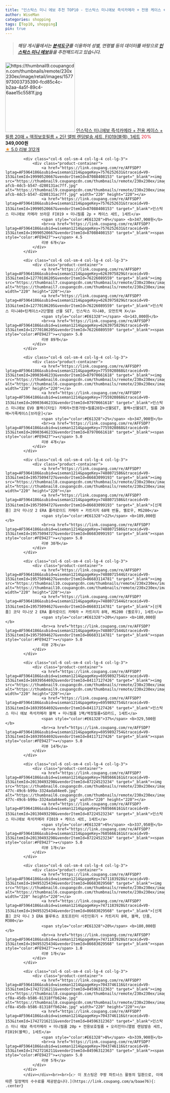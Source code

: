 ```yaml
---
title: "인스탁스 미니 에보 추천 TOP10 - 인스탁스 미니에보 즉석카메라 + 전용 케이스 + 필름 20매 + 액정보호필름 + 2단 앨범 랜덤발송 세트, FI019(블랙)"
author: WiseMan
categories: shopping
tags: [Top10, shopping]
pin: true
---
```


> ##### 해당 게시물에서는 [**분석도구**](https://itemscout.io/)를 이용하여 **성별**, **연령별** 등의 데이터를 바탕으로 [**인스탁스 미니 에보**](https://link.coupang.com/a/baae76)들을 추천해드리고 있습니다.
<div class="container"><div class="row">
            <div class="col-6 col-sm-4 col-lg-4 col-lg-3">
                <div class="product-container">
                    <a href="https://link.coupang.com/re/AFFSDP?lptag=AF5964186&subid=wiseman1214&pageKey=6732127480&traceid=V0-153&itemId=15688984420&vendorItemId=82903870641" target="_blank"><img src="https://thumbnail9.coupangcdn.com/thumbnails/remote/230x230ex/image/retail/images/1577973003735390-fcd85c4c-b2aa-4a5f-89c4-6aae15c5581f.jpg" alt="https://thumbnail9.coupangcdn.com/thumbnails/remote/230x230ex/image/retail/images/1577973003735390-fcd85c4c-b2aa-4a5f-89c4-6aae15c5581f.jpg" width="220" height="220"></a>
                    <a href="https://link.coupang.com/re/AFFSDP?lptag=AF5964186&subid=wiseman1214&pageKey=6732127480&traceid=V0-153&itemId=15688984420&vendorItemId=82903870641" target="_blank">인스탁스 미니에보 즉석카메라 + 전용 케이스 + 필름 20매 + 액정보호필름 + 2단 앨범 랜덤발송 세트, FI019(블랙), 1세트</a>
                    <span style="color:#E61328">20%</span> <b>349,000원</b>
                    <br><a href="https://link.coupang.com/re/AFFSDP?lptag=AF5964186&subid=wiseman1214&pageKey=6732127480&traceid=V0-153&itemId=15688984420&vendorItemId=82903870641" target="_blank"><span style="color:#FE9427">★</span> 5.0
                    리뷰 312개</a>
                </div>
            </div>
            
            <div class="col-6 col-sm-4 col-lg-4 col-lg-3">
                <div class="product-container">
                    <a href="https://link.coupang.com/re/AFFSDP?lptag=AF5964186&subid=wiseman1214&pageKey=7576252631&traceid=V0-153&itemId=19990520667&vendorItemId=87088408153" target="_blank"><img src="https://thumbnail9.coupangcdn.com/thumbnails/remote/230x230ex/image/retail/images/2023/09/05/15/9/99852f6a-afcb-4dc5-b547-d280131ac7ff.jpg" alt="https://thumbnail9.coupangcdn.com/thumbnails/remote/230x230ex/image/retail/images/2023/09/05/15/9/99852f6a-afcb-4dc5-b547-d280131ac7ff.jpg" width="220" height="220"></a>
                    <a href="https://link.coupang.com/re/AFFSDP?lptag=AF5964186&subid=wiseman1214&pageKey=7576252631&traceid=V0-153&itemId=19990520667&vendorItemId=87088408153" target="_blank">인스탁스 미니에보 카메라 브라운 FI019 + 미니필름 2p + 케이스 세트, 1세트</a>
                    <span style="color:#E61328">8%</span> <b>347,900원</b>
                    <br><a href="https://link.coupang.com/re/AFFSDP?lptag=AF5964186&subid=wiseman1214&pageKey=7576252631&traceid=V0-153&itemId=19990520667&vendorItemId=87088408153" target="_blank"><span style="color:#FE9427">★</span> 4.5
                    리뷰 6개</a>
                </div>
            </div>
            
            <div class="col-6 col-sm-4 col-lg-4 col-lg-3">
                <div class="product-container">
                    <a href="https://link.coupang.com/re/AFFSDP?lptag=AF5964186&subid=wiseman1214&pageKey=6263975829&traceid=V0-153&itemId=12770186205&vendorItemId=76226089559" target="_blank"><img src="https://thumbnail7.coupangcdn.com/thumbnails/remote/230x230ex/image/vendor_inventory/a93d/4667839c62ae6286ab473dbf8492caaccfff02fdd2816a24e76136dd3b85.jpg" alt="https://thumbnail7.coupangcdn.com/thumbnails/remote/230x230ex/image/vendor_inventory/a93d/4667839c62ae6286ab473dbf8492caaccfff02fdd2816a24e76136dd3b85.jpg" width="220" height="220"></a>
                    <a href="https://link.coupang.com/re/AFFSDP?lptag=AF5964186&subid=wiseman1214&pageKey=6263975829&traceid=V0-153&itemId=12770186205&vendorItemId=76226089559" target="_blank">인스탁스 미니40+틴케이스+2단앨범 선물 SET, 인스탁스 미니40, 모먼트백 X</a>
                    <span style="color:#E61328"></span> <b>143,000원</b>
                    <br><a href="https://link.coupang.com/re/AFFSDP?lptag=AF5964186&subid=wiseman1214&pageKey=6263975829&traceid=V0-153&itemId=12770186205&vendorItemId=76226089559" target="_blank"><span style="color:#FE9427">★</span> 5.0
                    리뷰 89개</a>
                </div>
            </div>
            
            <div class="col-6 col-sm-4 col-lg-4 col-lg-3">
                <div class="product-container">
                    <a href="https://link.coupang.com/re/AFFSDP?lptag=AF5964186&subid=wiseman1214&pageKey=7755920868&traceid=V0-153&itemId=20903646233&vendorItemId=87970661618" target="_blank"><img src="https://thumbnail6.coupangcdn.com/thumbnails/remote/230x230ex/image/vendor_inventory/6ac1/00db80ab15a9e0c0ad8e9fc49f0dacabdc22d2ea47c48e72f57cf7f4e0e9.jpg" alt="https://thumbnail6.coupangcdn.com/thumbnails/remote/230x230ex/image/vendor_inventory/6ac1/00db80ab15a9e0c0ad8e9fc49f0dacabdc22d2ea47c48e72f57cf7f4e0e9.jpg" width="220" height="220"></a>
                    <a href="https://link.coupang.com/re/AFFSDP?lptag=AF5964186&subid=wiseman1214&pageKey=7755920868&traceid=V0-153&itemId=20903646233&vendorItemId=87970661618" target="_blank">인스탁스 미니에보 EVO 블랙(C타입) 카메라+전용가방+필름20장+선물SET, 블랙+선물SET, 필름 20매+가죽케이스[브라운]</a>
                    <span style="color:#E61328">2%</span> <b>347,900원</b>
                    <br><a href="https://link.coupang.com/re/AFFSDP?lptag=AF5964186&subid=wiseman1214&pageKey=7755920868&traceid=V0-153&itemId=20903646233&vendorItemId=87970661618" target="_blank"><span style="color:#FE9427">★</span> 5.0
                    리뷰 4개</a>
                </div>
            </div>
            
            <div class="col-6 col-sm-4 col-lg-4 col-lg-3">
                <div class="product-container">
                    <a href="https://link.coupang.com/re/AFFSDP?lptag=AF5964186&subid=wiseman1214&pageKey=7488071586&traceid=V0-153&itemId=19575094727&vendorItemId=86683099193" target="_blank"><img src="https://thumbnail8.coupangcdn.com/thumbnails/remote/230x230ex/image/vendor_inventory/7a61/58a14ac4ad315c254c49a09abc3f62db5ab473267f8b99633669932a656f.png" alt="https://thumbnail8.coupangcdn.com/thumbnails/remote/230x230ex/image/vendor_inventory/7a61/58a14ac4ad315c254c49a09abc3f62db5ab473267f8b99633669932a656f.png" width="220" height="220"></a>
                    <a href="https://link.coupang.com/re/AFFSDP?lptag=AF5964186&subid=wiseman1214&pageKey=7488071586&traceid=V0-153&itemId=19575094727&vendorItemId=86683099193" target="_blank">[신제품] 코닥 미니샷 2 ERA 폴라로이드 카메라 + 카트리지 68매 번들, 옐로우, MS200</a>
                    <span style="color:#E61328">22%</span> <b>189,000원</b>
                    <br><a href="https://link.coupang.com/re/AFFSDP?lptag=AF5964186&subid=wiseman1214&pageKey=7488071586&traceid=V0-153&itemId=19575094727&vendorItemId=86683099193" target="_blank"><span style="color:#FE9427">★</span> 5.0
                    리뷰 30개</a>
                </div>
            </div>
            
            <div class="col-6 col-sm-4 col-lg-4 col-lg-3">
                <div class="product-container">
                    <a href="https://link.coupang.com/re/AFFSDP?lptag=AF5964186&subid=wiseman1214&pageKey=7488071544&traceid=V0-153&itemId=19575094627&vendorItemId=86683114781" target="_blank"><img src="https://thumbnail10.coupangcdn.com/thumbnails/remote/230x230ex/image/vendor_inventory/5172/5aa294d070108f2dcbf8a0f032523d70501e9e8b1a0e79f8ca5dc8f752b5.png" alt="https://thumbnail10.coupangcdn.com/thumbnails/remote/230x230ex/image/vendor_inventory/5172/5aa294d070108f2dcbf8a0f032523d70501e9e8b1a0e79f8ca5dc8f752b5.png" width="220" height="220"></a>
                    <a href="https://link.coupang.com/re/AFFSDP?lptag=AF5964186&subid=wiseman1214&pageKey=7488071544&traceid=V0-153&itemId=19575094627&vendorItemId=86683114781" target="_blank">[신제품] 코닥 미니샷 2 ERA 폴라로이드 카메라 + 카트리지 8매, MS200 (옐로우), 1세트</a>
                    <span style="color:#E61328">20%</span> <b>180,000원</b>
                    <br><a href="https://link.coupang.com/re/AFFSDP?lptag=AF5964186&subid=wiseman1214&pageKey=7488071544&traceid=V0-153&itemId=19575094627&vendorItemId=86683114781" target="_blank"><span style="color:#FE9427">★</span> 5.0
                    리뷰 2개</a>
                </div>
            </div>
            
            <div class="col-6 col-sm-4 col-lg-4 col-lg-3">
                <div class="product-container">
                    <a href="https://link.coupang.com/re/AFFSDP?lptag=AF5964186&subid=wiseman1214&pageKey=6959892754&traceid=V0-153&itemId=16939564692&vendorItemId=84117127426" target="_blank"><img src="https://thumbnail9.coupangcdn.com/thumbnails/remote/230x230ex/image/vendor_inventory/a1ed/64cc27d4ddcb64da195d4b0d110459e23b9be001eaa63befd0f4c864fdd1.jpg" alt="https://thumbnail9.coupangcdn.com/thumbnails/remote/230x230ex/image/vendor_inventory/a1ed/64cc27d4ddcb64da195d4b0d110459e23b9be001eaa63befd0f4c864fdd1.jpg" width="220" height="220"></a>
                    <a href="https://link.coupang.com/re/AFFSDP?lptag=AF5964186&subid=wiseman1214&pageKey=6959892754&traceid=V0-153&itemId=16939564692&vendorItemId=84117127426" target="_blank">인스탁스 미니 에보 즉석카메라 블랙 + 미니필름 1팩/액정필름+SD카드, 1세트</a>
                    <span style="color:#E61328">37%</span> <b>329,500원</b>
                    <br><a href="https://link.coupang.com/re/AFFSDP?lptag=AF5964186&subid=wiseman1214&pageKey=6959892754&traceid=V0-153&itemId=16939564692&vendorItemId=84117127426" target="_blank"><span style="color:#FE9427">★</span> 5.0
                    리뷰 14개</a>
                </div>
            </div>
            
            <div class="col-6 col-sm-4 col-lg-4 col-lg-3">
                <div class="product-container">
                    <a href="https://link.coupang.com/re/AFFSDP?lptag=AF5964186&subid=wiseman1214&pageKey=7605666161&traceid=V0-153&itemId=20130493298&vendorItemId=87224523234" target="_blank"><img src="https://thumbnail6.coupangcdn.com/thumbnails/remote/230x230ex/image/retail/images/2023/09/18/13/7/ccbc7946-477c-49c6-b99a-3324ada84ee0.jpg" alt="https://thumbnail6.coupangcdn.com/thumbnails/remote/230x230ex/image/retail/images/2023/09/18/13/7/ccbc7946-477c-49c6-b99a-3324ada84ee0.jpg" width="220" height="220"></a>
                    <a href="https://link.coupang.com/re/AFFSDP?lptag=AF5964186&subid=wiseman1214&pageKey=7605666161&traceid=V0-153&itemId=20130493298&vendorItemId=87224523234" target="_blank">인스탁스 미니에보 즉석카메라 FI019 + 케이스 세트, 1세트</a>
                    <span style="color:#E61328">6%</span> <b>337,950원</b>
                    <br><a href="https://link.coupang.com/re/AFFSDP?lptag=AF5964186&subid=wiseman1214&pageKey=7605666161&traceid=V0-153&itemId=20130493298&vendorItemId=87224523234" target="_blank"><span style="color:#FE9427">★</span> 5.0
                    리뷰 1개</a>
                </div>
            </div>
            
            <div class="col-6 col-sm-4 col-lg-4 col-lg-3">
                <div class="product-container">
                    <a href="https://link.coupang.com/re/AFFSDP?lptag=AF5964186&subid=wiseman1214&pageKey=7471183928&traceid=V0-153&itemId=19495325434&vendorItemId=86683029568" target="_blank"><img src="https://thumbnail6.coupangcdn.com/thumbnails/remote/230x230ex/image/vendor_inventory/b545/8b4a328ed14c9cfcf8a8fd6be3cedb567ab4dced25a26a64fb15195e0225.png" alt="https://thumbnail6.coupangcdn.com/thumbnails/remote/230x230ex/image/vendor_inventory/b545/8b4a328ed14c9cfcf8a8fd6be3cedb567ab4dced25a26a64fb15195e0225.png" width="220" height="220"></a>
                    <a href="https://link.coupang.com/re/AFFSDP?lptag=AF5964186&subid=wiseman1214&pageKey=7471183928&traceid=V0-153&itemId=19495325434&vendorItemId=86683029568" target="_blank">[신제품] 코닥 미니 3 ERA 블루투스 포토프린터 사진인화기 + 카트리지 8매, 블랙, 단품, M300</a>
                    <span style="color:#E61328">20%</span> <b>180,000원</b>
                    <br><a href="https://link.coupang.com/re/AFFSDP?lptag=AF5964186&subid=wiseman1214&pageKey=7471183928&traceid=V0-153&itemId=19495325434&vendorItemId=86683029568" target="_blank"><span style="color:#FE9427">★</span> 1.0
                    리뷰 1개</a>
                </div>
            </div>
            
            <div class="col-6 col-sm-4 col-lg-4 col-lg-3">
                <div class="product-container">
                    <a href="https://link.coupang.com/re/AFFSDP?lptag=AF5964186&subid=wiseman1214&pageKey=7043746116&traceid=V0-153&itemId=17427216211&vendorItemId=84596312363" target="_blank"><img src="https://thumbnail8.coupangcdn.com/thumbnails/remote/230x230ex/image/retail/images/2023/01/04/16/3/cd469450-cf8a-45db-b586-81318ffb624e.jpg" alt="https://thumbnail8.coupangcdn.com/thumbnails/remote/230x230ex/image/retail/images/2023/01/04/16/3/cd469450-cf8a-45db-b586-81318ffb624e.jpg" width="220" height="220"></a>
                    <a href="https://link.coupang.com/re/AFFSDP?lptag=AF5964186&subid=wiseman1214&pageKey=7043746116&traceid=V0-153&itemId=17427216211&vendorItemId=84596312363" target="_blank">인스탁스 미니 에보 즉석카메라 + 미니필름 20p + 전용보호필름 + 오리진미니앨범 랜덤발송 세트, FI019(블랙), 1세트</a>
                    <span style="color:#E61328">8%</span> <b>339,900원</b>
                    <br><a href="https://link.coupang.com/re/AFFSDP?lptag=AF5964186&subid=wiseman1214&pageKey=7043746116&traceid=V0-153&itemId=17427216211&vendorItemId=84596312363" target="_blank"><span style="color:#FE9427">★</span> 5.0
                    리뷰 5개</a>
                </div>
            </div>
            </div></div><br><br>[👉 이 포스팅은 쿠팡 파트너스 활동의 일환으로, 이에 따른 일정액의 수수료를 제공받습니다.](https://link.coupang.com/a/baae76){: .center}